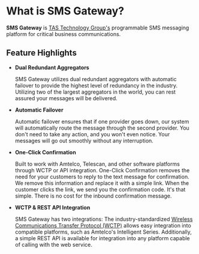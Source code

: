 # What is SMS Gateway?

**SMS Gateway** is [TAS Technology Group's](https://tastechgroup.com) programmable SMS messaging platform for critical business communications.

## Feature Highlights

- **Dual Redundant Aggregators**

  SMS Gateway utilizes dual redundant aggregators with automatic failover to provide the highest level of redundancy in the industry. Utilizing two of the largest aggregators in the world, you can rest assured your messages will be delivered.

- **Automatic Failover**

  Automatic failover ensures that if one provider goes down, our system will automatically route the message through the second provider. You don't need to take any action, and you won't even notice. Your messages will go out smoothly without any interruption.

- **One-Click Confirmation**

  Built to work with Amtelco, Telescan, and other software platforms through WCTP or API integration. One-Click Confirmation removes the need for your customers to reply to the text message for confirmation. We remove this information and replace it with a simple link. When the customer clicks the link, we send you the confirmation code. It's that simple. There is no cost for the inbound confirmation message.

- **WCTP & REST API Integration**

  SMS Gateway has two integrations: The industry-standardized [Wireless Communications Transfer Protocol (WCTP)](https://en.wikipedia.org/wiki/Wireless_Communications_Transfer_Protocol) allows easy integration into compatible platforms, such as Amtelco's Intelligent Series. Additionally, a simple REST API is available for integration into any platform capable of calling with the web service.
